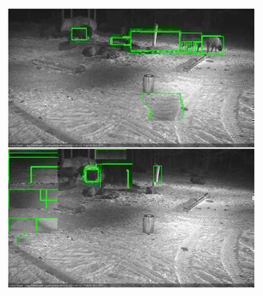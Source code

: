 ![20210122-174731-175736](in2/20210122/20210122-174731-175736_0_.jpg)
![20210122-175742-180746](in2/20210122/20210122-175742-180746_0_.jpg)
